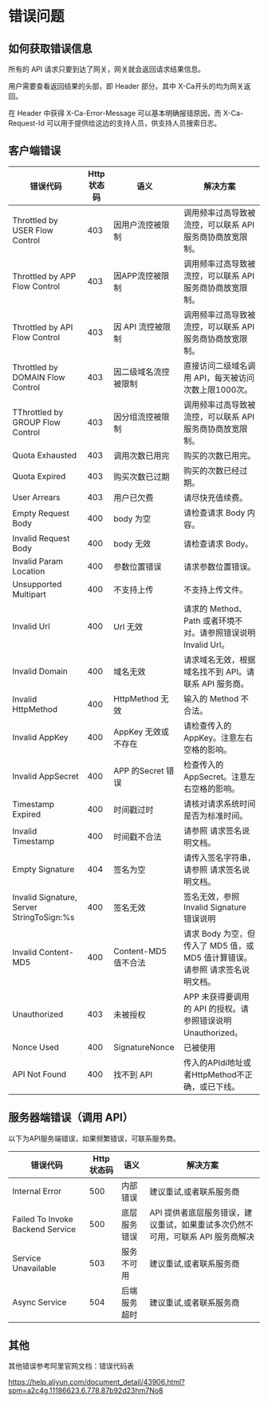 # 错误问题

## 如何获取错误信息

所有的 API 请求只要到达了网关，网关就会返回请求结果信息。

用户需要查看返回结果的头部，即 Header 部分。其中 X-Ca开头的均为网关返回。

在 Header 中获得 X-Ca-Error-Message 可以基本明确报错原因，而 X-Ca-Request-Id 可以用于提供给这边的支持人员，供支持人员搜索日志。

## 客户端错误

| 错误代码                                  | Http 状态码 | 语义                 | 解决方案                                                     |
| ----------------------------------------- | ----------- | -------------------- | ------------------------------------------------------------ |
| Throttled by USER Flow Control            | 403         | 因用户流控被限制     | 调用频率过高导致被流控，可以联系 API 服务商协商放宽限制。    |
| Throttled by APP Flow Control             | 403         | 因APP流控被限制      | 调用频率过高导致被流控，可以联系 API 服务商协商放宽限制。    |
| Throttled by API Flow Control             | 403         | 因 API 流控被限制    | 调用频率过高导致被流控，可以联系 API 服务商协商放宽限制。    |
| Throttled by DOMAIN Flow Control          | 403         | 因二级域名流控被限制 | 直接访问二级域名调用 API，每天被访问次数上限1000次。         |
| TThrottled by GROUP Flow Control          | 403         | 因分组流控被限制     | 调用频率过高导致被流控，可以联系 API 服务商协商放宽限制。    |
| Quota Exhausted                           | 403         | 调用次数已用完       | 购买的次数已用完。                                           |
| Quota Expired                             | 403         | 购买次数已过期       | 购买的次数已经过期。                                         |
| User Arrears                              | 403         | 用户已欠费           | 请尽快充值续费。                                             |
| Empty Request Body                        | 400         | body 为空            | 请检查请求 Body 内容。                                       |
| Invalid Request Body                      | 400         | body 无效            | 请检查请求 Body。                                            |
| Invalid Param Location                    | 400         | 参数位置错误         | 请求参数位置错误。                                           |
| Unsupported Multipart                     | 400         | 不支持上传           | 不支持上传文件。                                             |
| Invalid Url                               | 400         | Url 无效             | 请求的 Method、Path 或者环境不对。请参照错误说明 Invalid Url。 |
| Invalid Domain                            | 400         | 域名无效             | 请求域名无效，根据域名找不到 API。请联系 API 服务商。        |
| Invalid HttpMethod                        | 400         | HttpMethod 无效      | 输入的 Method 不合法。                                       |
| Invalid AppKey                            | 400         | AppKey 无效或不存在  | 请检查传入的 AppKey。注意左右空格的影响。                    |
| Invalid AppSecret                         | 400         | APP 的Secret 错误    | 检查传入的 AppSecret。注意左右空格的影响。                   |
| Timestamp Expired                         | 400         | 时间戳过时           | 请核对请求系统时间是否为标准时间。                           |
| Invalid Timestamp                         | 400         | 时间戳不合法         | 请参照 请求签名说明文档。                                    |
| Empty Signature                           | 404         | 签名为空             | 请传入签名字符串，请参照 请求签名说明文档。                  |
| Invalid Signature, Server StringToSign:%s | 400         | 签名无效             | 签名无效，参照 Invalid Signature 错误说明                    |
| Invalid Content-MD5                       | 400         | Content-MD5 值不合法 | 请求 Body 为空，但传入了 MD5 值，或 MD5 值计算错误。请参照 请求签名说明文档。 |
| Unauthorized                              | 403         | 未被授权             | APP 未获得要调用的 API 的授权。请参照错误说明 Unauthorized。 |
| Nonce Used                                | 400         | SignatureNonce       | 已被使用                                                     |
| API Not Found                             | 400         | 找不到 API           | 传入的APIdi地址或者HttpMethod不正确，或已下线。              |

## 服务器端错误（调用 API）

以下为API服务端错误，如果频繁错误，可联系服务商。

| 错误代码                         | Http状态码 | 语义         | 解决方案                                                     |
| -------------------------------- | ---------- | ------------ | ------------------------------------------------------------ |
| Internal Error                   | 500        | 内部错误     | 建议重试,或者联系服务商                                      |
| Failed To Invoke Backend Service | 500        | 底层服务错误 | API 提供者底层服务错误，建议重试，如果重试多次仍然不可用，可联系 API 服务商解决 |
| Service Unavailable              | 503        | 服务不可用   | 建议重试,或者联系服务商                                      |
| Async Service                    | 504        | 后端服务超时 | 建议重试,或者联系服务商                                      |

## 其他

其他错误参考阿里官网文档：错误代码表

https://help.aliyun.com/document_detail/43906.html?spm=a2c4g.11186623.6.778.87b92d23hm7No8